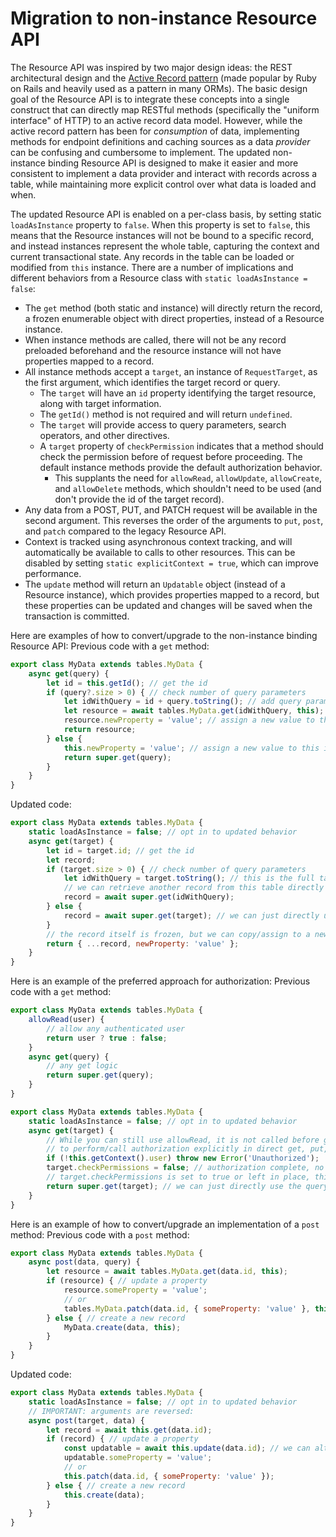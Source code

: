 # Migration to non-instance Resource API

The Resource API was inspired by two major design ideas: the REST architectural design and the [Active Record pattern](https://en.wikipedia.org/wiki/Active_record_pattern) (made popular by Ruby on Rails and heavily used as a pattern in many ORMs). The basic design goal of the Resource API is to integrate these concepts into a single construct that can directly map RESTful methods (specifically the "uniform interface" of HTTP) to an active record data model. However, while the active record pattern has been for _consumption_ of data, implementing methods for endpoint definitions and caching sources as a data _provider_ can be confusing and cumbersome to implement. The updated non-instance binding Resource API is designed to make it easier and more consistent to implement a data provider and interact with records across a table, while maintaining more explicit control over what data is loaded and when.

The updated Resource API is enabled on a per-class basis, by setting static `loadAsInstance` property to `false`. When this property is set to `false`, this means that the Resource instances will not be bound to a specific record, and instead instances represent the whole table, capturing the context and current transactional state. Any records in the table can be loaded or modified from `this` instance. There are a number of implications and different behaviors from a Resource class with `static loadAsInstance = false`:
* The `get` method (both static and instance) will directly return the record, a frozen enumerable object with direct properties, instead of a Resource instance.
* When instance methods are called, there will not be any record preloaded beforehand and the resource instance will not have properties mapped to a record.
* All instance methods accept a `target`, an instance of `RequestTarget`, as the first argument, which identifies the target record or query.
	* The `target` will have an `id` property identifying the target resource, along with target information.
	* The `getId()` method is not required and will return `undefined`.
	* The `target` will provide access to query parameters, search operators, and other directives.
	* A `target` property of `checkPermission` indicates that a method should check the permission before of request before proceeding. The default instance methods provide the default authorization behavior.
		* This supplants the need for `allowRead`, `allowUpdate`, `allowCreate`, and `allowDelete` methods, which shouldn't need to be used (and don't provide the id of the target record).
* Any data from a POST, PUT, and PATCH request will be available in the second argument. This reverses the order of the arguments to `put`, `post`, and `patch` compared to the legacy Resource API.
* Context is tracked using asynchronous context tracking, and will automatically be available to calls to other resources. This can be disabled by setting `static explicitContext = true`, which can improve performance. 
* The `update` method will return an `Updatable` object (instead of a Resource instance), which provides properties mapped to a record, but these properties can be updated and changes will be saved when the transaction is committed.

Here are examples of how to convert/upgrade to the non-instance binding Resource API:
Previous code with a `get` method:
```javascript
export class MyData extends tables.MyData {
	async get(query) {
		let id = this.getId(); // get the id
		if (query?.size > 0) { // check number of query parameters
			let idWithQuery = id + query.toString(); // add query parameters
			let resource = await tables.MyData.get(idWithQuery, this); // retrieve another record
			resource.newProperty = 'value'; // assign a new value to the returned resource instance
			return resource;
		} else {
			this.newProperty = 'value'; // assign a new value to this instance
			return super.get(query);
		}
	}
}
```
Updated code:
```javascript
export class MyData extends tables.MyData {
	static loadAsInstance = false; // opt in to updated behavior
	async get(target) {
		let id = target.id; // get the id
		let record;
		if (target.size > 0) { // check number of query parameters
			let idWithQuery = target.toString(); // this is the full target with the path query parameters
			// we can retrieve another record from this table directly with this.get/super.get or with tables.MyData.get
			record = await super.get(idWithQuery);
		} else {
			record = await super.get(target); // we can just directly use the target as well
		}
		// the record itself is frozen, but we can copy/assign to a new object with additional properties if we want
		return { ...record, newProperty: 'value' };
	}
}
```
Here is an example of the preferred approach for authorization: 
Previous code with a `get` method:
```javascript
export class MyData extends tables.MyData {
	allowRead(user) {
		// allow any authenticated user
		return user ? true : false;
	}
	async get(query) {
		// any get logic
		return super.get(query);
	}
}
```
```javascript
export class MyData extends tables.MyData {
	static loadAsInstance = false; // opt in to updated behavior
	async get(target) {
		// While you can still use allowRead, it is not called before get is called, and it is generally encouraged
		// to perform/call authorization explicitly in direct get, put, post methods rather than using allow* methods.
		if (!this.getContext().user) throw new Error('Unauthorized');
		target.checkPermissions = false; // authorization complete, no need to further check permissions below
		// target.checkPermissions is set to true or left in place, this default get method will perform the default permissions checks
		return super.get(target); // we can just directly use the query as well
	}
}
```

Here is an example of how to convert/upgrade an implementation of a `post` method:
Previous code with a `post` method:
```javascript
export class MyData extends tables.MyData {
	async post(data, query) {
		let resource = await tables.MyData.get(data.id, this);
		if (resource) { // update a property
			resource.someProperty = 'value';
			// or
			tables.MyData.patch(data.id, { someProperty: 'value' }, this);
		} else { // create a new record
			MyData.create(data, this);
		}
	}
}

```
Updated code:
```javascript
export class MyData extends tables.MyData {
	static loadAsInstance = false; // opt in to updated behavior
	// IMPORTANT: arguments are reversed:
	async post(target, data) {
		let record = await this.get(data.id);
		if (record) { // update a property
			const updatable = await this.update(data.id); // we can alternately pass a target to update
			updatable.someProperty = 'value';
			// or
			this.patch(data.id, { someProperty: 'value' });
		} else { // create a new record
			this.create(data);
		}
	}
}
```